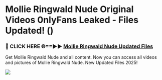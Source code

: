 # Mollie Ringwald Nude Original Videos 0nlyFans Leaked - Files Updated! ()

<h3>🔴 CLICK HERE 🌐==►► <a href="https://tinyurl.com/2p9ay9w9" rel="nofollow">Mollie Ringwald Nude Updated Files</a></h3>

Get Mollie Ringwald Nude and all content. Now you can access all videos and pictures of Mollie Ringwald Nude. New Updated Files 2025!

[![](https://i.imgur.com/KQgVmj3.gif)](https://tinyurl.com/2p9ay9w9)
